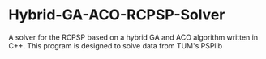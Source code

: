 # Hybrid-GA-ACO-RCPSP-Solver
A solver for the RCPSP based on a hybrid GA and ACO algorithm written in C++. This program is designed to solve data from TUM's PSPlib
